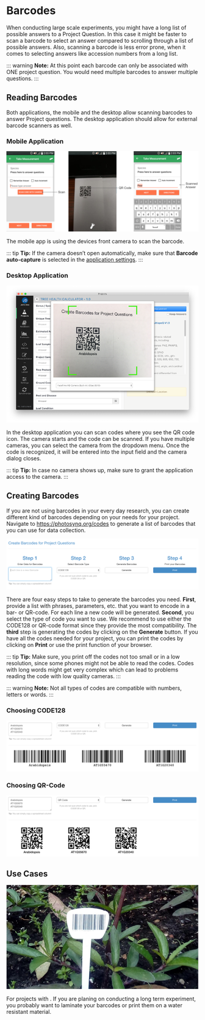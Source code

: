 # Barcodes

When conducting large scale experiments, you might have a long list of possible answers to a Project Question. In this case it might be faster to scan a barcode to select an answer compared to scrolling through a list of possible answers. Also, scanning a barcode is less error prone, when it comes to selecting answers like accession numbers from a long list.

::: warning
**Note:** At this point each barcode can only be associated with ONE project question. You would need multiple barcodes to answer multiple questions.
:::

## Reading Barcodes

Both applications, the mobile and the desktop allow scanning barcodes to answer Project questions. The desktop application should allow for external barcode scanners as well.

### Mobile Application

![Scanning a QR Code using the devices front camera](./images/barcode-scan-mobile.png)

The mobile app is using the devices front camera to scan the barcode.

::: tip
**Tip:** If the camera doesn’t open automatically, make sure that **Barcode auto-capture** is selected in the [application settings](../mobile-application/settings.md).
:::

### Desktop Application

![Scanning a QR Code using the devices webcam](./images/barcode-scan-desktop.png)

In the desktop application you can scan codes where you see the <i class="fa fa-qrcode"></i> QR code icon. The camera starts and the code can be scanned. If you have multiple cameras, you can select the camera from the dropdown menu. Once the code is recognized, it will be entered into the input field and the camera dialog closes.

::: tip
**Tip:** In case no camera shows up, make sure to grant the application access to the camera.
:::

## Creating Barcodes

If you are not using barcodes in your every day research, you can create different kind of barcodes depending on your needs for your project. Navigate to <https://photosynq.org/codes> to generate a list of barcodes that you can use for data collection.

![Generating Barcodes for Projects](./images/barcodes.png)

There are four easy steps to take to generate the barcodes you need. **First**, provide a list with phrases, parameters, etc. that you want to encode in a bar- or QR-code. For each line a new code will be generated. **Second**, you select the type of code you want to use. We recommend to use either the CODE128 or QR-code format since they provide the most compatibility. The **third** step is generating the codes by clicking on the **Generate** button. If you have all the codes needed for your project, you can print the codes by clicking on **Print** or use the print function of your browser.

::: tip
**Tip:** Make sure, you print off the codes not too small or in a low resolution, since some phones might not be able to read the codes. Codes with long words might get very complex which can lead to problems reading the code with low quality cameras.
:::

::: warning
**Note:** Not all types of codes are compatible with numbers, letters or words.
:::

### Choosing CODE128

![Generating barcodes using the CODE128 format](./images/barcode-code128.png)

### Choosing QR-Code

![Generating barcodes using the QR code format](./images/barcode-qr.png)

## Use Cases

![Barcode using a stake to label and indicate a plant](./images/barcode-example.png)

For projects with . If you are planing on conducting a long term experiment, you probably want to laminate your barcodes or print them on a water resistant material.
